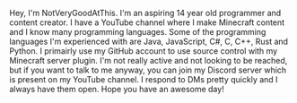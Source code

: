 Hey, I'm NotVeryGoodAtThis. I'm an aspiring 14 year old programmer and content creator. I have a YouTube channel where I make Minecraft content and I know many programming languages.
Some of the programming languages I'm experienced with are Java, JavaScript, C#, C, C++, Rust and Python.
I primairly use my GitHub account to use source control with my Minecraft server plugin. I'm not really active and not looking to be reached,
but if you want to talk to me anyway, you can join my Discord server which is present on my YouTube channel. I respond to DMs pretty quickly and I always have them open.
Hope you have an awesome day!
